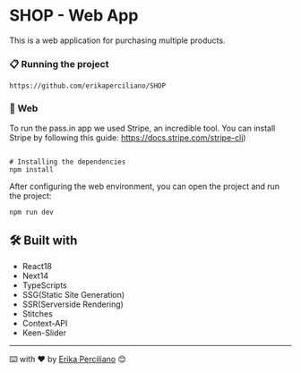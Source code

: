 # SHOP - Web App

This is a web application for purchasing multiple products.

### 📋 Running the project

```
https://github.com/erikaperciliano/SHOP
```

### 📱 Web

To run the pass.in app we used Stripe, an incredible tool.
You can install Stripe by following this guide: https://docs.stripe.com/stripe-cli)
```

# Installing the dependencies
npm install
```
After configuring the web environment, you can open the project and run the project:
```
npm run dev
```
## 🛠️ Built with

- React18
- Next14
- TypeScripts
- SSG(Static Site Generation)
- SSR(Serverside Rendering)
- Stitches
- Context-API
- Keen-Slider

---
⌨️ with ❤️ by [Erika Perciliano](https://github.com/erikaperciliano) 😊
